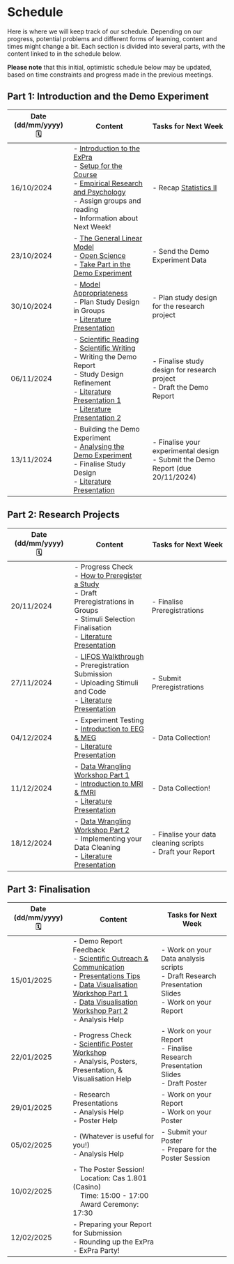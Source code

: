 # Schedule

Here is where we will keep track of our schedule. Depending on our progress, potential problems and different forms of learning, content and times might change a bit. Each section is divided into several parts, with the content linked to in the schedule below.

**Please note** that this initial, optimistic schedule below may be updated, based on time constraints and progress made in the previous meetings.  

## Part 1: Introduction and the Demo Experiment

| Date (dd/mm/yyyy) 🗓         | Content | Tasks for Next Week |
|--------------|-----------|------------|
| 16/10/2024 | - [Introduction to the ExPra](https://jackedtaylor.github.io/expra-wise24/introduction/intro)<br> - [Setup for the Course](https://jackedtaylor.github.io/expra-wise24/introduction/setup)<br> - [Empirical Research and Psychology](https://jackedtaylor.github.io/expra-wise24/introduction/empirical_research)<br> - Assign groups and reading<br> - Information about Next Week!<br>  | - Recap [Statistics II](https://pandar.netlify.app/lehre/main/#statistik-ii) |
| 23/10/2024 |  - [The General Linear Model](https://jackedtaylor.github.io/expra-wise24/introduction/glm)<br> - [Open Science](https://jackedtaylor.github.io/expra-wise24/introduction/open_science)<br> - [Take Part in the Demo Experiment](https://jackedtaylor.github.io/expra-wise24/demo/demo_participate.html)  | - Send the Demo Experiment Data |
| 30/10/2024 |  - [Model Appropriateness](https://jackedtaylor.github.io/expra-wise24/introduction/model_appropriateness)<br> - Plan Study Design in Groups<br> -  [Literature Presentation](https://jackedtaylor.github.io/expra-wise24/general/reading.html) <br>  | - Plan study design for the research project |
| 06/11/2024 |  - [Scientific Reading](https://jackedtaylor.github.io/expra-wise24/introduction/reading)<br> - [Scientific Writing](https://jackedtaylor.github.io/expra-wise24/introduction/writing.html)<br> - Writing the Demo Report<br> - Study Design Refinement<br> -  [Literature Presentation 1](https://jackedtaylor.github.io/expra-wise24/general/reading.html) <br> - [Literature Presentation 2](https://jackedtaylor.github.io/expra-wise24/general/reading.html)<br> | - Finalise study design for research project<br>- Draft the Demo Report |
| 13/11/2024 |  - Building the Demo Experiment<br> - [Analysing the Demo Experiment](https://jackedtaylor.github.io/expra-wise24/demo/demo_analyse)<br> - Finalise Study Design<br> - [Literature Presentation](https://jackedtaylor.github.io/expra-wise24/general/reading.html) <br>  | - Finalise your experimental design<br>- Submit the Demo Report (due 20/11/2024) |

## Part 2: Research Projects

| Date (dd/mm/yyyy) 🗓         | Content | Tasks for Next Week |
|--------------|-----------|------------|
| 20/11/2024 |  - Progress Check <br> - [How to Preregister a Study](https://jackedtaylor.github.io/expra-wise24/projects/preregistration.html)<br> - Draft Preregistrations in Groups<br> - Stimuli Selection Finalisation<br> - [Literature Presentation](https://jackedtaylor.github.io/expra-wise24/general/reading.html) <br>  | - Finalise Preregistrations |
| 27/11/2024 |  - [LIFOS Walkthrough](https://jackedtaylor.github.io/expra-wise24/projects/lifos)<br> - Preregistration Submission<br> - Uploading Stimuli and Code<br> - [Literature Presentation](https://jackedtaylor.github.io/expra-wise24/general/reading.html) <br>  | - Submit Preregistrations |
| 04/12/2024 |  - Experiment Testing<br> - [Introduction to EEG & MEG](https://jackedtaylor.github.io/expra-wise24/cbi/meeg)<br> - [Literature Presentation](https://jackedtaylor.github.io/expra-wise24/general/reading.html) <br>  | - Data Collection! |
| 11/12/2024 |  - [Data Wrangling Workshop Part 1](https://jackedtaylor.github.io/expra-wise24/introduction/data_wrangling_1)<br> - [Introduction to MRI & fMRI](https://jackedtaylor.github.io/expra-wise24/cbi/mri.html)<br> - [Literature Presentation](https://jackedtaylor.github.io/expra-wise24/general/reading.html) <br>  | - Data Collection! |
| 18/12/2024 |  - [Data Wrangling Workshop Part 2](https://jackedtaylor.github.io/expra-wise24/introduction/data_wrangling_2)<br> - Implementing your Data Cleaning<br> -  [Literature Presentation](https://jackedtaylor.github.io/expra-wise24/general/reading.html) | - Finalise your data cleaning scripts<br>- Draft your Report |

## Part 3: Finalisation

| Date (dd/mm/yyyy) 🗓         | Content | Tasks for Next Week |
|--------------|-----------|------------|
| 15/01/2025 |  - Demo Report Feedback<br> - [Scientific Outreach & Communication](https://jackedtaylor.github.io/expra-wise24/introduction/communication)<br> - [Presentations Tips](https://jackedtaylor.github.io/expra-wise24/projects/presentations)<br> - [Data Visualisation Workshop Part 1](https://jackedtaylor.github.io/expra-wise24/introduction/data_vis_1)<br> - [Data Visualisation Workshop Part 2](https://jackedtaylor.github.io/expra-wise24/introduction/data_vis_2)<br> - Analysis Help<br>  | - Work on your Data analysis scripts <br>- Draft Research Presentation Slides <br>- Work on your Report
| 22/01/2025 |  - Progress Check<br> - [Scientific Poster Workshop](https://jackedtaylor.github.io/expra-wise24/projects/posters)<br> - Analysis, Posters, Presentation, & Visualisation Help<br> | - Work on your Report <br>- Finalise Research Presentation Slides <br>- Draft Poster
| 29/01/2025 |  - Research Presentations<br> - Analysis Help<br> - Poster Help<br> | - Work on your Report<br>- Work on your Poster
| 05/02/2025 |  - (Whatever is useful for you!)<br> - Analysis Help<br>  | - Submit your Poster<br> - Prepare for the Poster Session
| 10/02/2025 |  - The Poster Session! <br>&nbsp;&nbsp;&nbsp;&nbsp;Location: Cas 1.801 (Casino)<br>&nbsp;&nbsp;&nbsp;&nbsp;Time: 15:00 - 17:00<br>&nbsp;&nbsp;&nbsp;&nbsp;Award Ceremony: 17:30
| 12/02/2025 |  - Preparing your Report for Submission<br> - Rounding up the ExPra<br> - ExPra Party!
